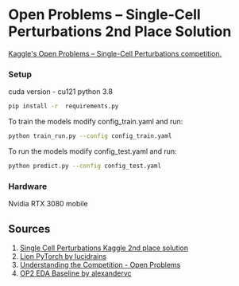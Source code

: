 # Open Problems – Single-Cell Perturbations 2nd Place Solution

[Kaggle's Open Problems – Single-Cell Perturbations competition. ](https://www.kaggle.com/competitions/open-problems-single-cell-perturbations/overview)
### Setup 
cuda version - cu121
python 3.8
```bash
pip install -r  requirements.py
```


To train the models modify config_train.yaml and run:

```bash
python train_run.py --config config_train.yaml
```


To run the models modify config_test.yaml and run:

```bash
python predict.py --config config_test.yaml
```
### Hardware
Nvidia RTX 3080 mobile


## Sources
1. [Single Cell Perturbations Kaggle 2nd place solution](https://www.kaggle.com/competitions/open-problems-single-cell-perturbations/discussion/458738)
2. [Lion PyTorch by lucidrains](https://github.com/lucidrains/lion-pytorch)
3. [Understanding the Competition - Open Problems](https://www.kaggle.com/code/ayushs9020/understanding-the-competition-open-problems)
4. [OP2 EDA Baseline by alexandervc](https://www.kaggle.com/code/alexandervc/op2-eda-baseline-s)

